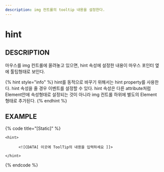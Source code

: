 ```yaml
---
description: img 컨트롤의 tooltip 내용을 설정한다.
---
```


# hint

## DESCRIPTION

마우스를 img 컨트롤에 올려놓고 있으면, hint 속성에 설정한 내용이 마우스 포인터 옆에 툴팁형태로 보인다.

{% hint style="info" %}
hint를 동적으로 바꾸기 위해서는 hint property를 사용한다. hint 속성을 줄 경우 이벤트를 설정할 수 있다. hint 속성은 다른 attribute처럼 Element안에 속성형태로 설정되는 것이 아니라 img 컨트롤 하위에 별도의 Element 형태로 추가된다.
{% endhint %}

## EXAMPLE

{% code title="\[Static\]" %}
```markup
<hint> 

      <![CDATA[ 이곳에 ToolTip의 내용을 입력하세요 ]]> 

</hint>
```
{% endcode %}

